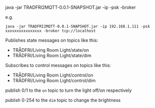 java -jar TRADFRI2MQTT-0.0.1-SNAPSHOT.jar -ip <gateway ip> -psk <gateway secret> -broker <mqtt broker url>

e.g.

`java -jar TRADFRI2MQTT-0.0.1-SNAPSHOT.jar -ip 192.168.1.111 -psk xxxxxxxxxxxxxxxx -broker tcp://localhost`

Publishes state messages on topics like this:

 - TRÅDFRI/Living Room Light/state/on
 - TRÅDFRI/Living Room Light/state/dim

Subscribes to control messages on topics like this:

 - TRÅDFRI/Living Room Light/control/on
 - TRÅDFRI/Living Room Light/control/dim

publish 0/1 to the `on` topic to turn the light off/on respectively

publish 0-254 to the `dim` topic to change the brightness
